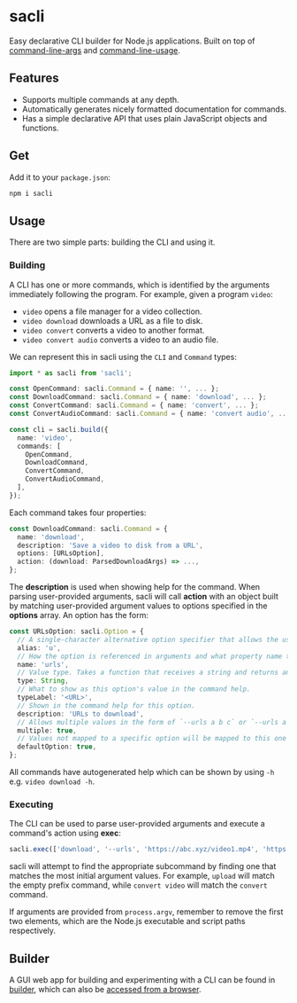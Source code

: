 # sacli

Easy declarative CLI builder for Node.js applications. Built on top of [command-line-args](https://github.com/75lb/command-line-args) and [command-line-usage](https://github.com/75lb/command-line-usage).

## Features

- Supports multiple commands at any depth.
- Automatically generates nicely formatted documentation for commands.
- Has a simple declarative API that uses plain JavaScript objects and functions.

## Get

Add it to your `package.json`:

```bash
npm i sacli
```

## Usage

There are two simple parts: building the CLI and using it.

### Building

A CLI has one or more commands, which is identified by the arguments immediately following the program. For example, given a program `video`:

- `video` opens a file manager for a video collection.
- `video download` downloads a URL as a file to disk.
- `video convert` converts a video to another format.
- `video convert audio` converts a video to an audio file.

We can represent this in sacli using the `CLI` and `Command` types:

```typescript
import * as sacli from 'sacli';

const OpenCommand: sacli.Command = { name: '', ... };
const DownloadCommand: sacli.Command = { name: 'download', ... };
const ConvertCommand: sacli.Command = { name: 'convert', ... };
const ConvertAudioCommand: sacli.Command = { name: 'convert audio', ... };

const cli = sacli.build({
  name: 'video',
  commands: [
    OpenCommand,
    DownloadCommand,
    ConvertCommand,
    ConvertAudioCommand,
  ], 
});
```

Each command takes four properties:

```typescript
const DownloadCommand: sacli.Command = {
  name: 'download',
  description: 'Save a video to disk from a URL',
  options: [URLsOption],
  action: (download: ParsedDownloadArgs) => ...,
};
```

The **description** is used when showing help for the command. When parsing user-provided arguments, sacli will call **action** with an object built by matching user-provided argument values to options specified in the **options** array. An option has the form:

```typescript
const URLsOption: sacli.Option = {
  // A single-character alternative option specifier that allows the user to specify `-u` instead of `--urls`.
  alias: 'u',
  // How the option is referenced in arguments and what property name to map the value to in the resulting parsed object.
  name: 'urls',
  // Value type. Takes a function that receives a string and returns any value.
  type: String,
  // What to show as this option's value in the command help.
  typeLabel: '<URL>',
  // Shown in the command help for this option.
  description: 'URLs to download',
  // Allows multiple values in the form of `--urls a b c` or `--urls a --urls b --urls c`
  multiple: true,
  // Values not mapped to a specific option will be mapped to this one e.g. `video a b c`.
  defaultOption: true,
};
```

All commands have autogenerated help which can be shown by using `-h` e.g. `video download -h`.

### Executing

The CLI can be used to parse user-provided arguments and execute a command's action using **exec**:

```typescript
sacli.exec(['download', '--urls', 'https://abc.xyz/video1.mp4', 'https://tenfour.com/43726.mp4'], cli);
```

sacli will attempt to find the appropriate subcommand by finding one that matches the most initial argument values. For example, `upload` will match the empty prefix command, while `convert video` will match the `convert` command.

If arguments are provided from `process.argv`, remember to remove the first two elements, which are the Node.js executable and script paths respectively.

## Builder

A GUI web app for building and experimenting with a CLI can be found in [builder](./builder/), which can also be [accessed from a browser](https://wilsonl.in/sacli/).
